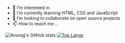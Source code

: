 


- 👀 I’m interested in 
- 🌱 I’m currently learning HTML, CSS and JavaScript
- 💞️ I’m looking to collaborate on open source projects
- 📫 How to reach me ...

<!---
Jesk-ABES/Jesk-ABES is a ✨ special ✨ repository because its `README.md` (this file) appears on your GitHub profile.
You can click the Preview link to take a look at your changes.
--->

![Anurag's GitHub stats](https://github-readme-stats.vercel.app/api?username=Jesk-ABES&show_icons=true&theme=radical)
[![Top Langs](https://github-readme-stats.vercel.app/api/top-langs/?username=Jesk-ABES&layout=compact&theme=radical)](https://github.com/anuraghazra/github-readme-stats)
